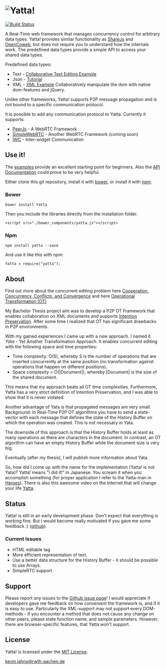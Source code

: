 
# ![Yatta!](https://dadamonad.github.io/files/layout/Yatta_logo.png)
[![Build Status](http://layers.dbis.rwth-aachen.de/jenkins/job/Yatta/badge/icon)](http://layers.dbis.rwth-aachen.de/jenkins/job/Yatta/)

A Real-Time web framework that manages concurrency control for arbitrary data types.
Yatta! provides similar functionality as [ShareJs](https://github.com/share/ShareJS) and [OpenCoweb](https://github.com/opencoweb/coweb),
but does not require you to understand how the internals work. The predefined data types provide a simple API to access your shared data types.

Predefined data types:
* Text - [Collaborative Text Editing Example](http://dadamonad.github.io/Yatta/examples/TextEditing/)
* Json - [Tutorial](http://dadamonad.github.io/Yatta/examples/PeerJs-Json/)
* XML - [XML Example](http://dadamonad.github.io/Yatta/examples/XmlExample/) Collaboratively manipulate the dom with native dom-features and jQuery.

Unlike other frameworks, Yatta! supports P2P message propagation and is not bound to a specific communication protocol.

It is possible to add any communication protocol to Yatta. Currently it supports:
* [PeerJs](http://peerjs.com/) - A WebRTC Framework
* [SimpleWebRTC](http://simplewebrtc.com/) - Another WebRTC Framework (coming soon)
* [IWC](http://dbis.rwth-aachen.de/cms/projects/the-xmpp-experience#interwidget-communication) - Inter-widget Communication

## Use it!
The [examples](./examples/) provide an excellent starting point for beginners. Also the [API Documentation](http://dadamonad.github.io/Yatta/doc/) could prove to be very helpful.

Either clone this git repository, install it with [bower](http://bower.io/), or install it with [npm](https://www.npmjs.org/package/yatta).

### Bower
```
bower install Yatta
```
Then you include the libraries directly from the installation folder.
```
<script src="./bower_components/yatta.js"></script>
```

### Npm
```
npm install yatta --save
```

And use it like this with *npm*:
```
Yatta = require("yatta");
```


## About
Find out more about the concurrent editing problem here
[Cooperation, Concurrency, Conflicts, and Convergence](http://opencoweb.org/ocwdocs/intro/openg.html) and here
[Operational Transformation (OT)](http://en.wikipedia.org/wiki/Operational_transformation)

My Bachelor Thesis project aim was to develop a P2P OT Framework that enables collaboration on XML documents and supports
[Intention Preservation](http://www3.ntu.edu.sg/home/czsun/projects/otfaq/#intentionPreservation).
After some time I realized that OT has significant drawbacks in P2P environments.

With my gained experiences I came up with a new approach. I named it *Yata* - Yet Another Transformation Approach.
It enables concurrent editing with the following space and time properties:
* Time complexity: O(S), whereby S is the number of operations that are inserted concurrently at the same position (no transformation against operations that happen on different positions).
* Space complexity = O(|Document|), whereby |Document| is the size of the shared document.

This means that my approach beats all OT time complexities. Furthermore, Yatta has a very strict definition of Intention Preservation, and I was able to
show that it is never violated.

Another advantage of Yata is that propagated messages are very small.
Background: In Real-Time P2P OT algorithms you have to send a state-vector with each message that defines the state of the History Buffer
on which the operation was created. This is not necessary in Yata.

The downside of this approach is that the History Buffer holds at least as many operations as there are characters in the document.
In contrast, an OT algorithm can have an empty History Buffer while the document size is very big.

Eventually (after my thesis), I will publish more information about Yata.

So, how did I come up with the name for the implementation (Yatta! is not Yata)?
Yatta! means "I did it!" in Japanese. You scream it when you accomplish something (for proper application I refer to the Yatta-man in [Heroes](http://heroeswiki.com/Yatta!)).
There is also this awesome video on the Internet that will change your life [Yatta](https://www.youtube.com/watch?v=kL5DDSglM_s).

## Status
Yatta! is still in an early development phase. Don't expect that everything is working fine.
But I would become really motivated if you gave me some feedback :) ([github](https://github.com/DadaMonad/Yatta/issues)).

### Current Issues
* HTML editable tag
* More efficient representation of text.
* Use a better data structure for the History Buffer - it should be possible to use Arrays.
* SimpleRTC support


## Support
Please report _any_ issues to the [Github issue page](https://github.com/DadaMonad/Yatta/issues)!
I would appreciate if developers gave me feedback on how _convenient_ the framework is, and if it is easy to use. Particularly the XML-support may not support every DOM-methods - if you encounter a method that does not cause any change on other peers,
please state function name, and sample parameters. However, there are browser-specific features, that Yatta won't support.

## License
Yatta! is licensed under the [MIT License](./LICENSE.txt).

<kevin.jahns@rwth-aachen.de>




